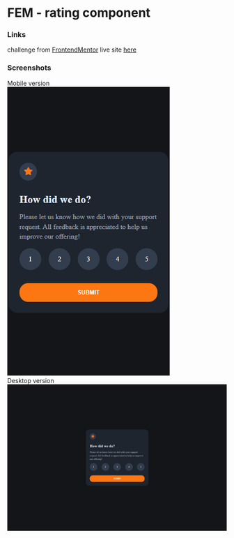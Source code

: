 # FEM - rating component
### Links
challenge from [FrontendMentor](https://www.frontendmentor.io/challenges/interactive-rating-component-koxpeBUmI)
live site [here](https://mgksp.github.io/rating_component/)
### Screenshots
Mobile version \
![mobile version](./screenshots/rating_component_mobile.png)\
Desktop version \
![desktop version](./screenshots/rating_component_desktop.png)
